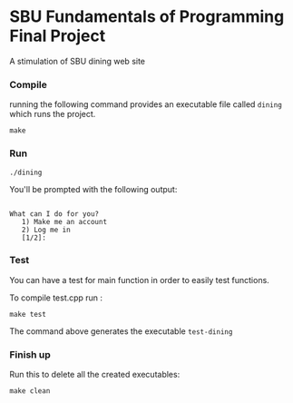 # SBU Fundamentals of Programming Final Project
A stimulation of SBU dining web site

### Compile

running the following command provides an executable file called `dining` which runs the project.
~~~
make
~~~

### Run
~~~
./dining
~~~

You'll be prompted with the following output:
~~~

What can I do for you?
   1) Make me an account
   2) Log me in
   [1/2]: 
~~~

### Test

You can have a test for main function in order to easily test functions.

To compile test.cpp run :
~~~
make test
~~~
The command above generates the executable `test-dining`

### Finish up

Run this to delete all the created executables:

~~~
make clean
~~~
